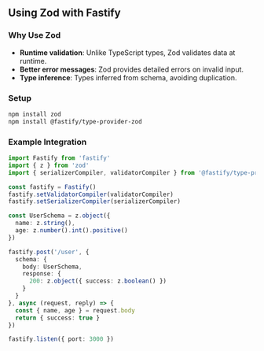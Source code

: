 ## Using Zod with Fastify

### Why Use Zod
- **Runtime validation**: Unlike TypeScript types, Zod validates data at runtime.
- **Better error messages**: Zod provides detailed errors on invalid input.
- **Type inference**: Types inferred from schema, avoiding duplication.

### Setup

```bash
npm install zod
npm install @fastify/type-provider-zod
```

### Example Integration

```ts
import Fastify from 'fastify'
import { z } from 'zod'
import { serializerCompiler, validatorCompiler } from '@fastify/type-provider-zod'

const fastify = Fastify()
fastify.setValidatorCompiler(validatorCompiler)
fastify.setSerializerCompiler(serializerCompiler)

const UserSchema = z.object({
  name: z.string(),
  age: z.number().int().positive()
})

fastify.post('/user', {
  schema: {
    body: UserSchema,
    response: {
      200: z.object({ success: z.boolean() })
    }
  }
}, async (request, reply) => {
  const { name, age } = request.body
  return { success: true }
})

fastify.listen({ port: 3000 })
```